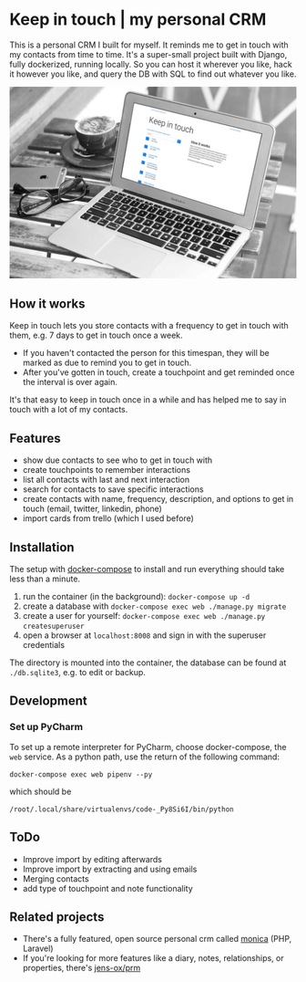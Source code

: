 # Keep in touch | my personal CRM
This is a personal CRM I built for myself.
It reminds me to get in touch with my contacts from time to time.
It's a super-small project built with Django, fully dockerized, running locally.
So you can host it wherever you like, hack it however you like, and query the DB with SQL to find out whatever you like.

![Cheesy mockup with a screenshot of my personal CRM](.github/macbook.jpg)

## How it works
Keep in touch lets you store contacts with a frequency to get in touch with them, e.g. 7 days to get in touch once a week. 
* If you haven't contacted the person for this timespan, they will be marked as due to remind you to get in touch. 
* After you've gotten in touch, create a touchpoint and get reminded once the interval is over again.

It's that easy to keep in touch once in a while and has helped me to say in touch with a lot of my contacts.

## Features
* show due contacts to see who to get in touch with
* create touchpoints to remember interactions
* list all contacts with last and next interaction
* search for contacts to save specific interactions
* create contacts with name, frequency, description, and options to get in touch (email, twitter, linkedin, phone)
* import cards from trello (which I used before)

## Installation
The setup with [docker-compose](https://docs.docker.com/compose/) to install and run everything should take less than a minute.

1. run the container (in the background): `docker-compose up -d`
2. create a database with `docker-compose exec web ./manage.py migrate` 
3. create a user for yourself: `docker-compose exec web ./manage.py createsuperuser`
4. open a browser at `localhost:8008` and sign in with the superuser credentials

The directory is mounted into the container, the database can be found at `./db.sqlite3`, e.g. to edit or backup.

## Development
### Set up PyCharm
To set up a remote interpreter for PyCharm, choose docker-compose, the `web` service.
As a python path, use the return of the following command:
```
docker-compose exec web pipenv --py
```
which should be
```
/root/.local/share/virtualenvs/code-_Py8Si6I/bin/python
```

## ToDo
* Improve import by editing afterwards
* Improve import by extracting and using emails
* Merging contacts
* add type of touchpoint and note functionality

## Related projects
* There's a fully featured, open source personal crm called [monica](https://github.com/monicahq/monica) (PHP, Laravel)
* If you're looking for more features like a diary, notes, relationships, or properties, there's [jens-ox/prm](https://github.com/jens-ox/prm)
